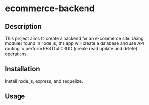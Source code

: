# ecommerce-backend

## Description
This project aims to create a backend for an e-commerce site.  Using modules found in node.js, the app will create a database and use API routing to perform RESTful CRUD (create read update and delete) operations.

## Installation
Install node.js, express, and sequelize.  

## Usage
